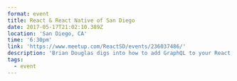 ```yaml
---
format: event
title: React & React Native of San Diego
date: 2017-05-17T21:02:10.389Z
location: 'San Diego, CA'
time: '6:30pm'
link: 'https://www.meetup.com/ReactSD/events/236037486/'
description: 'Brian Douglas digs into how to add GraphQL to your React project. '
tags:
  - event
---
```


